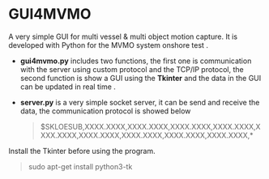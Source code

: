 # GUI4MVMO
A very simple GUI for multi vessel &amp; multi object motion capture. It is developed with Python for the MVMO system onshore test .

- **gui4mvmo.py**  includes two functions, the first one is communication with the server using custom protocol and the TCP/IP protocol, the second function is show a GUI using the **Tkinter** and the data in the GUI can be updated in real time .

- **server.py** is a very simple socket server, it can be send and receive the data, the communication protocol is showed below

  > $SKLOESUB,XXXX.XXXX,XXXX.XXXX,XXXX.XXXX,XXXX.XXXX,XXXX.XXXX,XXXX.XXXX,XXXX.XXXX,XXXX.XXXX,XXXX.XXXX,*

Install the Tkinter before using the program.

> sudo apt-get install python3-tk

